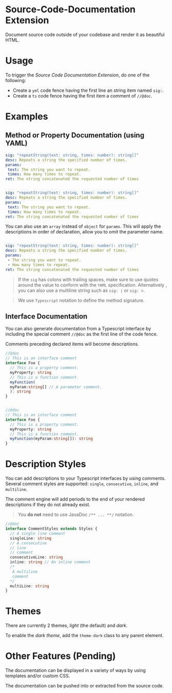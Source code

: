 # Source-Code-Documentation Extension

Document source code outside of your codebase and render it as beautiful HTML.

# Usage

To trigger the *Source Code Documentation Extension*, do one of the following:
* Create a `yml` code fence having the first line an string item named `sig:`.
* Create a `ts` code fence having the first item a comment of `//@doc`.

# Examples
## Method or Property Documentation (using YAML)
```yml
sig: "repeatString(text: string, times: number): string[]"
desc: Repeats a string the specified number of times.
params:
 text: The string you want to repeat.
 times: How many times to repeat.
ret: The string concatenated the requested number of times
```

```yml

sig: "repeatString(text: string, times: number): string[]"
desc: Repeats a string the specified number of times.
params:
 text: The string you want to repeat.
 times: How many times to repeat.
ret: The string concatenated the requested number of times
```

You can also use an 	`array` instead of `object` for `params`.  This will apply the descriptions in order of declaration, allow you to omit the parameter name.

```yml

sig: "repeatString(text: string, times: number): string[]"
desc: Repeats a string the specified number of times.
params:
 - The string you want to repeat.
 - How many times to repeat.
ret: The string concatenated the requested number of times
```

> If the `sig` has colons with trailing spaces, make sure to use quotes around the value to conform with the 	`YAML` specification.  Alternatively , you can also use a multiline string such as `sig: |` or `sig: >`.

> We use `Typescript` notation to define the method signature.

## Interface Documentation
You can also generate documentation from a Typescript interface by including the special comment `//@doc` as the first line of the code fence.

Comments preceding declared items will become descriptions.

```ts
//@doc
// This is an interface comment
interface Foo {
  // This is a property comment.
  myProperty: string
  // This is a function comment.
  myFunction(
  myParam:string[] // A parameter comment.
  ): string 
}
```

```ts

//@doc
// This is an interface comment
interface Foo {
  // This is a property comment.
  myProperty: string
  // This is a function comment.
  myFunction(myParam:string[]): string
}
```

# Description Styles
You can add descriptions to your Typescript interfaces by using comments.
Several comment styles are supported:  `single`, `consecutive`, `inline`, and `multiline`.

The comment engine will add periods to the end of your rendered descriptions if they do not already exist.

> You **do not** need to use JavaDoc `/** ... **/` notation.
```ts
//@doc
interface CommentStyles extends Styles {
  // A single line comment
  singleLine: string
  // A consecutive
  // line
  // comment
  consecutiveLine: string
  inline: string // An inline comment
  /*
   A multiline
   comment
  */
  multiLine: string
}
```

# Themes
There are currently 2 themes, *light* (the default) and *dark*.

To enable the *dark theme*, add the `theme-dark` class to any parent element.
# Other Features (Pending)
The documentation can be displayed in a variety of ways by using templates and/or custom CSS.

The documentation can be pushed into or extracted from the source code.

<!--stackedit_data:
eyJoaXN0b3J5IjpbLTE2NDIyODY2MDUsMTA0MDQ1OTU1MywxOD
IyNzQxODc0LC0yMTQxNzU5NDAsLTE5OTE5NTU3NTIsMTA5OTQ0
MzkwLDEzMDk1NTE4MiwyMzc5NjQ5NTEsLTkxOTkwMTM4MSw1MD
EyNTQyMTUsLTEwNDEyNTA3MTYsLTEyMjg3Mzk4ODcsMTQ3NDA1
NzQxNCwtMTg1Mjg3OTczMyw4OTg4NTYzMTAsLTExNjc5Njc5ND
QsLTEwNTkyODg0NzNdfQ==
-->